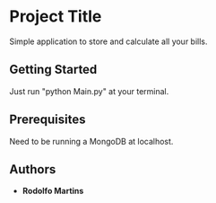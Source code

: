 # Project Title

Simple application to store and calculate all your bills.

## Getting Started

Just run "python Main.py" at your terminal.

## Prerequisites

Need to be running a MongoDB at localhost.

## Authors

* **Rodolfo Martins**

